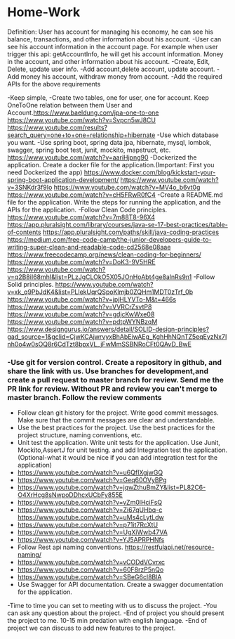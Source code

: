 # Home-Work
Definition: User has account for managing his economy, he can see his balance, transactions, and other information about his account.
-User can see his account information in the account page.
For example when user trigger this api: getAccountInfo, he will get his account information. Money in the account, and other information about his account.
-Create, Edit, Delete, update user info.
-Add account,delete account, update account.
-Add money his account, withdraw money from account.
-Add the required APIs for the above requirements

-Keep simple, 
-Create two tables, one for user, one for account. Keep OneToOne relation between them User and Account.https://www.baeldung.com/jpa-one-to-one
https://www.youtube.com/watch?v=Svpcn5wJ8CU
https://www.youtube.com/results?search_query=one+to+one+relationship+hibernate
-Use which database you want.
-Use spring boot, spring data jpa, hibernate, mysql, lombok, swagger, spring boot test, junit, mockito, mapstruct, etc.
https://www.youtube.com/watch?v=aariHjpng90
-Dockerized the application. Create a docker file for the application.(Important: First you need Dockerized the app)
https://www.docker.com/blog/kickstart-your-spring-boot-application-development/
https://www.youtube.com/watch?v=3SNKdr3f9Io
https://www.youtube.com/watch?v=MV4o_b6vt0g
https://www.youtube.com/watch?v=cH5FRwR0fC4
-Create a README.md file for the application. Write the steps for running the application, and the APIs for the application.
-Follow Clean Code principles.
https://www.youtube.com/watch?v=7m88T8-96X4
https://app.pluralsight.com/library/courses/java-se-17-best-practices/table-of-contents
https://app.pluralsight.com/paths/skill/java-coding-practices
https://medium.com/free-code-camp/the-junior-developers-guide-to-writing-super-clean-and-readable-code-cd2568e08aae
https://www.freecodecamp.org/news/clean-coding-for-beginners/
https://www.youtube.com/watch?v=DoK3-9V5HRE
https://www.youtube.com/watch?v=q2B8iI68mhI&list=PLzJgCLOkO5X05JOnHoAbt4ge8alnRs9n1
-Follow Solid principles.
https://www.youtube.com/watch?v=xk_q9PbJdK4&list=PLlekUqrQSpoKlmjb0ZQHm1MDT0zTrf_0b
https://www.youtube.com/watch?v=jpjHLYVTo-M&t=466s
https://www.youtube.com/watch?v=VVRCrZsvtP8
https://www.youtube.com/watch?v=gdjcKwWxe08
https://www.youtube.com/watch?v=pdtpWYNBzqM
https://www.designgurus.io/answers/detail/SOLID-design-principles?gad_source=1&gclid=CjwKCAjwrvyxBhAbEiwAEg_KghHhNQnTZ5eqEyzNx7Inh0o4w0sOQ8r6CdTzt8bpxVL_jFwMmSSBNRoCFt0QAvD_BwE
### -Use git for version control. Create a repository in github, and share the link with us. Use branches for development,and create a pull request to master branch for review. Send me the PR link for review. Without PR and review you can't merge to master branch. Follow the review comments
- Follow clean git history for the project. Write good commit messages. Make sure that the commit messages are clear and understandable.
- Use the best practices for the project. Use the best practices for the project structure, naming conventions, etc.
- Unit test the application. Write unit tests for the application. Use Junit, Mockito,AssertJ for unit testing.
and add Integration test the application.(Optional-what it would be nice if you can add integration test for the application)
- https://www.youtube.com/watch?v=u6QfIXgjwGQ
- https://www.youtube.com/watch?v=Geq60OVyBPg
- https://www.youtube.com/watch?v=jqwZthuBmZY&list=PL82C6-O4XrHcg8sNwpoDDhcxUCbFy855E
- https://www.youtube.com/watch?v=vZm0lHciFsQ
- https://www.youtube.com/watch?v=Zi67qUHbq-c
  https://www.youtube.com/watch?v=uMs4cLytLdw
- https://www.youtube.com/watch?v=p71it7RcXtU
- https://www.youtube.com/watch?v=UgXiWwb47VA
- https://www.youtube.com/watch?v=YJ5APRPHNfs
- Follow Rest api naming conventions. https://restfulapi.net/resource-naming/
- https://www.youtube.com/watch?v=vCODdVCvrxc
- https://www.youtube.com/watch?v=60F8rzP5nQo
- https://www.youtube.com/watch?v=SBeG6cl8BlA
- Use Swagger for API documentation. Create a swagger documentation for the application.

-Time to time you can set to meeting with us to discuss the project.
-You can ask any question about the project.
-End of project you should present the project to me. 10-15 min predation with english language.
-End of project we can discuss to add new features to the project.

